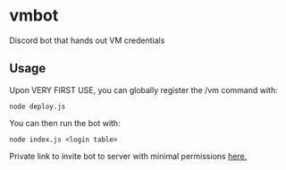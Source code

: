 # vmbot
Discord bot that hands out VM credentials

## Usage
Upon VERY FIRST USE, you can globally register the /vm command with:
```
node deploy.js
```
You can then run the bot with:
```
node index.js <login table>
```
Private link to invite bot to server with minimal permissions [here.](https://discord.com/api/oauth2/authorize?client_id=943243255548629042&permissions=3072&scope=applications.commands%20bot)
